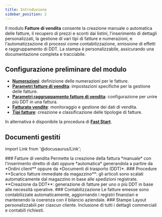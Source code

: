 ```yaml
---
title: Introduzione
sidebar_position: 2
---
```


Il modulo **Fatture di vendita** consente la creazione manuale o automatica delle fatture, il recupero di prezzi e sconti dai listini, l'inserimento di dettagli personalizzati, la gestione di vari tipi di fatture e numerazioni, e l'automatizzazione di processi come contabilizzazione, emissione di effetti e raggruppamento di DDT. La stampa è personalizzabile, assicurando una documentazione completa e tracciabile.


## Configurazione preliminare del modulo

- **[Numerazioni](/docs/configurations/tables/fluentis-numerations)**: definizione delle numerazioni per le fatture.  
- **[Parametri fatture di vendita](/docs/configurations/parameters/sales/sales-invoices-parameters)**: impostazioni specifiche per la gestione delle fatture.  
- **[Parametri raggruppamento fatture di vendita](/docs/configurations/parameters/sales/invoice-grouping)**: configurazione per unire più DDT in una fattura.  
- **[Fatturato vendite](/docs/configurations/tables/sales/sales-turnover)**: monitoraggio e gestione dei dati di vendita.  
- **[Tipi fatture](/docs/configurations/tables/sales/invoices-type)**: creazione e classificazione delle tipologie di fatture.

In alternativa è disponibile la procedura di [**Fast Start**](/docs/guide/fast-start).


## Documenti gestiti

import Link from '@docusaurus/Link';

<div className="cardContainer">
    <div className="card">
### Fatture di vendita
Permette la creazione della fattura *manuale* con l'inserimento diretto di dati oppure *automatica* generandola a partire da *Ordini client** oppure da *Documenti di trasporto (DDT)*.  
### Procedure  
**Scarico fatture immediate da magazzino**: gli articoli sono scalati automaticamente dal magazzino in base alle spedizioni registrate.   
**Creazione da DDT**: generazione di fatture per uno o più DDT in base alle necessità operative.  
### Contabilizzazione  
Le fatture emesse sono contabilizzate automaticamente, aggiornando i registri finanziari e mantenendo la coerenza con il bilancio aziendale.  
### Stampe  
Layout personalizzabili per ciascun cliente.  
Inclusione di tutti i dettagli commerciali e contabili richiesti.  
    </div>
</div>